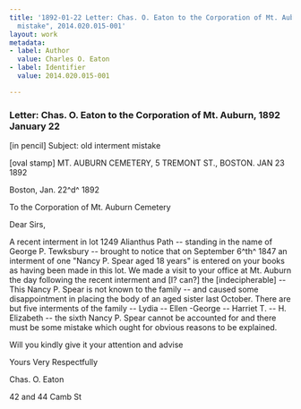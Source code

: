 ```yaml
---
title: '1892-01-22 Letter: Chas. O. Eaton to the Corporation of Mt. Auburn, "old interment
  mistake", 2014.020.015-001'
layout: work
metadata:
- label: Author
  value: Charles O. Eaton
- label: Identifier
  value: 2014.020.015-001

---
```

<div class="pages">
<div id="page-1485720">
<h3><a name="page-1485720">Letter: Chas. O. Eaton to the Corporation of Mt. Auburn, 1892 January 22</a></h3>
<div class="page-content">
<p>[in pencil] Subject: old interment mistake</p>
<p>[oval stamp]<span class='line-break'> </span>MT. AUBURN CEMETERY,<span class='line-break'> </span>5 TREMONT ST., BOSTON.<span class='line-break'> </span>JAN 23 1892</p>
<p>Boston, Jan. 22^d^ 1892</p>
<p>To the<span class='line-break'> </span>Corporation of Mt. Auburn Cemetery</p>
<p>Dear Sirs,</p>
<p>A recent interment in lot 1249<span class='line-break'> </span>Alianthus Path -- standing in the name of George<span class='line-break'> </span>P. Tewksbury -- brought to notice that on September<span class='line-break'> </span>6^th^ 1847 an interment of one "Nancy P.<span class='line-break'> </span>Spear aged 18 years" is entered on<span class='line-break'> </span>your books as having been made in<span class='line-break'> </span>this lot. We made a visit to your office<span class='line-break'> </span>at Mt. Auburn the day following the recent<span class='line-break'> </span>interment and [I? can?] the [indecipherable] -- This Nancy P.<span class='line-break'> </span>Spear is not known to the family -- and caused<span class='line-break'> </span>some disappointment in placing the body of<span class='line-break'> </span>an aged sister last October. There are but<span class='line-break'> </span>five interments of the family -- Lydia -- Ellen -<span class='line-break'></span>George -- Harriet T. -- H. Elizabeth -- the sixth Nancy<span class='line-break'> </span>P. Spear cannot be accounted for and there<span class='line-break'> </span>must be some mistake which ought for<span class='line-break'> </span>obvious reasons to be explained.</p>
<p>Will you kindly give it your attention and advise</p>
<p>Yours Very Respectfully</p>
<p>Chas. O. Eaton</p>
<p>42 and 44 Camb St</p>
</div>
</div>
<br />
</div>
